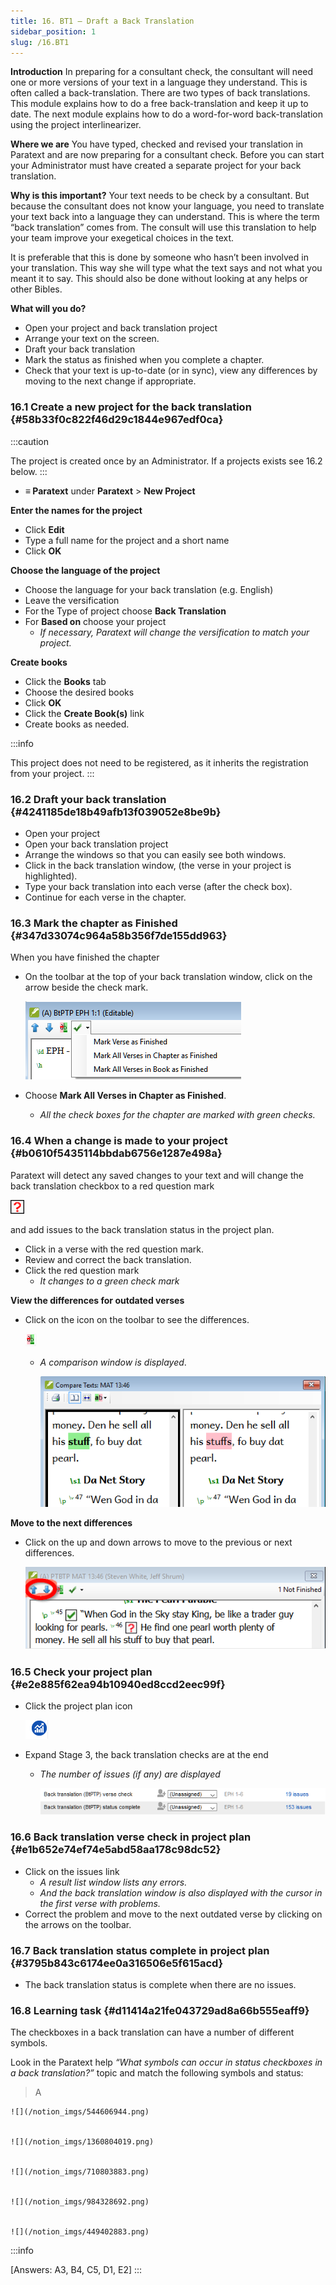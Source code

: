 ```yaml
---
title: 16. BT1 – Draft a Back Translation
sidebar_position: 1
slug: /16.BT1
---
```




**Introduction**
In preparing for a consultant check, the consultant will need one or more versions of your text in a language they understand. This is often called a back-translation. There are two types of back translations. This module explains how to do a free back-translation and keep it up to date. The next module explains how to do a word-for-word back-translation using the project interlinearizer.


**Where we are**
You have typed, checked and revised your translation in Paratext and are now preparing for a consultant check. Before you can start your Administrator must have created a separate project for your back translation.


**Why is this important?**
Your text needs to be check by a consultant. But because the consultant does not know your language, you need to translate your text back into a language they can understand. This is where the term “back translation” comes from. The consult will use this translation to help your team improve your exegetical choices in the text.


It is preferable that this is done by someone who hasn’t been involved in your translation. This way she will type what the text says and not what you meant it to say. This should also be done without looking at any helps or other Bibles.


**What will you do?**

- Open your project and back translation project
- Arrange your text on the screen.
- Draft your back translation
- Mark the status as finished when you complete a chapter.
- Check that your text is up-to-date (or in sync), view any differences by moving to the next change if appropriate.

### 16.1 Create a new project for the back translation {#58b33f0c822f46d29c1844e967edf0ca}


:::caution


The project is created once by an Administrator. If a projects exists see 16.2 below.
:::

- **≡ Paratext** under **Paratext** &gt; **New Project**

**Enter the names for the project**

- Click **Edit**
- Type a full name for the project and a short name
- Click **OK**

**Choose the language of the project**

- Choose the language for your back translation (e.g. English)
- Leave the versification
- For the Type of project choose **Back Translation**
- For **Based on** choose your project
	- _If necessary, Paratext will change the versification to match your project._

**Create books**

- Click the **Books** tab
- Choose the desired books
- Click **OK**
- Click the **Create Book(s)** link
- Create books as needed.

:::info


This project does not need to be registered, as it inherits the registration from your project. :::


### 16.2 Draft your back translation {#4241185de18b49afb13f039052e8be9b}

- Open your project
- Open your back translation project
- Arrange the windows so that you can easily see both windows.
- Click in the back translation window, (the verse in your project is highlighted).
- Type your back translation into each verse (after the check box).
- Continue for each verse in the chapter.

### 16.3 Mark the chapter as Finished {#347d33074c964a58b356f7de155dd963}


When you have finished the chapter

- On the toolbar at the top of your back translation window, click on the arrow beside the check mark.

	![](/notion_imgs/1022870917.png)

- Choose **Mark All Verses in Chapter as Finished**.
	- _All the check boxes for the chapter are marked with green checks._

### 16.4 When a change is made to your project {#b0610f5435114bbdab6756e1287e498a}


Paratext will detect any saved changes to your text and will change the back translation checkbox to a red question mark


![](/notion_imgs/2038516241.png)


and add issues to the back translation status in the project plan.

- Click in a verse with the red question mark.
- Review and correct the back translation.
- Click the red question mark
	- _It changes to a green check mark_

**View the differences for outdated verses**

- Click on the  icon on the toolbar to see the differences.

	![](/notion_imgs/855261181.png)

	- _A comparison window is displayed_.

		![](/notion_imgs/1718777957.png)


**Move to the next differences**

- Click on the up and down arrows to move to the previous or next differences.

	![](/notion_imgs/907576153.png)


### 16.5 Check your project plan {#e2e885f62ea94b10940ed8ccd2eec99f}

- Click the project plan icon

	![](/notion_imgs/470041928.png)

- Expand Stage 3, the back translation checks are at the end
	- _The number of issues (if any) are displayed_

		![](/notion_imgs/1143591829.png)


### 16.6 Back translation verse check in project plan {#e1b652e74ef74e5abd58aa178c98dc52}

- Click on the issues link
	- _A result list window lists any errors._
	- _And the back translation window is also displayed with the cursor in the first verse with problems._
- Correct the problem and move to the next outdated verse by clicking on the arrows on the toolbar.

### 16.7 Back translation status complete in project plan {#3795b843c6174ee0a316506e5f615acd}

- The back translation status is complete when there are no issues.

### 16.8 Learning task {#d11414a21fe043729ad8a66b555eaff9}


The checkboxes in a back translation can have a number of different symbols.


Look in the Paratext help _“What symbols can occur in status checkboxes in a back translation?”_ topic and match the following symbols and status:


> A


	![](/notion_imgs/544606944.png)


	![](/notion_imgs/1360804019.png)


	![](/notion_imgs/710803883.png)


	![](/notion_imgs/984328692.png)


	![](/notion_imgs/449402883.png)


:::info


[Answers: A3, B4, C5, D1, E2] :::

